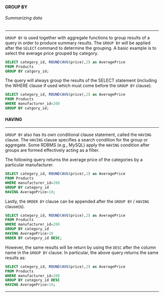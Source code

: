 #### GROUP BY 
###### Summarizing data
 ----
 `GROUP BY` is used together with aggregate functions to group results of a query in order to produce summary results.  The `GROUP BY` will be applied after the `SELECT` command to determine the grouping.  A basic example is to select the average price grouped by category.
 
 ```SQL
 SELECT category_id, ROUND(AVG(price),2) as AveragePrice
 FROM Products
 GROUP BY catgory_id;
 ```
 
The query will always group the results of the SELECT statement (including the WHERE clause if used which must come before the `GROUP BY` clause).  

 ```SQL
 SELECT category_id, ROUND(AVG(price),2) as AveragePrice
 FROM Products
 WHERE manufacturer_id=208
 GROUP BY catgory_id;
 ```
 
 #### HAVING
 
 ----
 
 `GROUP BY` also has its own conditional clause statement, called the `HAVING` clause.  The `HAVING` clause specifies a search condition for the group or aggregate.  Some RDBMS (e.g., MySQL) apply the `HAVING` condition after groups are formed effectively acting as a filter.
 
 The following query returns the average price of the categories by a particular manufacturer.
 
  ```SQL
 SELECT category_id, ROUND(AVG(price),2) as AveragePrice
 FROM Products
 WHERE manufacturer_id=208
 GROUP BY category_id
 HAVING AveragePrice>10;
 ```
 
 Lastly, the `ORDER BY` clause can be appended after the `GROUP BY` / `HAVING` clause(s).  
 
  ```SQL
 SELECT category_id, ROUND(AVG(price),2) as AveragePrice
 FROM Products
 WHERE manufacturer_id=208
 GROUP BY category_id
 HAVING AveragePrice>10
 ORDER BY category_id DESC;
 ```
 
 However, the same results will be return by using the `DESC` after the column name in the `GROUP BY` clause.  In particular, the above query returns the same results as:
 
  ```SQL
 SELECT category_id, ROUND(AVG(price),2) as AveragePrice
 FROM Products
 WHERE manufacturer_id=208
 GROUP BY category_id DESC
 HAVING AveragePrice>10;
 ```
 
 ---
 
 
 

